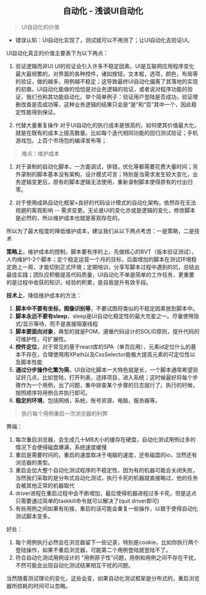 ## <center>自动化 - 浅谈UI自动化</center>

> UI自动化的价值  

* 错误认知：UI自动化实现了，测试就可以不用测了；让UI自动化去验证UI。  

UI自动化真正的价值主要表下为以下两点：

1. 验证逻辑而非UI
UI的验证会引入许多不稳定因素。UI是互联网应用程序变化最大最频繁的，对界面的各种控件，诸如按钮，文本框，选项，颜色，布局等的验证，做的越多，用例越不稳定；这导致最终UI自动化偏离了其落地的实现的初衷。UI自动化能做的恰恰是对业务逻辑的验证，或者说对程序功能的验证，我们也称其功能自动化。举个简单例子：验证用户登陆是否成功，验证增删改查是否成功等，这种业务逻辑的结果只会是“是”和“否”其中一个，因此稳定性能得到保证。

2. 代替大量重复操作
对于UI自动化的执行成本是很高的，如何使其价值最大化，就是在既有的成本上提高数量。比如每个迭代相同功能的回归测试验证；手机游戏包，上百个市场包的编译发布等；

> 难点：维护成本

1. 对于录制的自动化脚本，一方面调试，排错，优化等都需要花费大量时间；另外录制的脚本基本没有架构，设计模式可言；特别是当需求发生较大变化，业务逻辑变更后，原有的脚本逻辑无法使用，重新录制脚本使得原有的付出归零。

2. 对于使用成熟自动化框架+良好的代码设计模式的自动化架构，依然存在无法规避的客观影响 -- 需求变更。无论是UI的变化亦或是逻辑的变化，修改脚本是必然的，所以维护成本也就是客观存在的。

所以为了最大程度的降低维护成本，建议我们从以下两点考虑：一是策略，二是技术

**策略上**，维护成本的控制，脚本要有序的上，先做核心的BVT（版本验证测试），人均维护1-2个脚本；定个稳定运营一个月的目标，后面增加的脚本在测试环境稳定跑上一周，才能切到正式环境；定期培训，分享写脚本过程中遇到的坑，总结出最佳实践；团队应积极提高代码质量，UI自动化不单是简单的工作任务，更重要的是过程中收获的知识，经验的积累，是自我提升有效手段。

**技术上**，降低维护成本的方法：
1. **脚本中不要有坐标，图像识别等**，不要试图将类似的不稳定因素放到脚本中。
2. **脚本永远不要有sleep**，sleep是UI自动化稳定性的最大克星之一。尽量使用隐式/显示等待，而不是直接阻塞线程
3. **脚本要面向对象**，典型的就是POM，遵循代码设计的SOLID原则，提升代码的可维护性，可扩展性。
4. **控件定位**，对于常见的基于react库的SPA（单页应用），元素id定位什么的基本不存在，合理使用用XPath以及CssSelector能极大提高元素的可定位性以及脚本性能
5. **通过分步操作化繁为简**，UI自动化脚本一大特色就是长，一个脚本通常希望验证好几点，比如登陆，打开列表，选择项目，进入系统；这时候最好将每个步骤作为一个用例，出了问题，集中排查某个步骤的日志就行了。执行的时候，按照顺序将用例合并执行即可。
6. **稳定的环境**，包括网络，系统，账号资源，电脑，服务器等。

> 执行每个用例重启一次浏览器的利弊    

弊端：
1. 每次重启浏览器，会生成几十MB大小的缓存在硬盘，自动化测试用例过多的情况下会使得磁盘爆满，系统速度缓慢
2. 重启是需要时间的，重启的速度取决于电脑的速度，还有磁盘的io，当然还有浏览器的类型。
3. 重启会加大整个自动化测试程序的不稳定性，因为有的机器可能会关闭失败，当然我们采取的是分布式自动化测试，执行卡死的机器就直接略过，他的任务会被其他正常的机器取代
4. driver进程在重启过程中会不断增加，最后使得机器进程过多卡死，但是这点只需要通过简单的taskkill命令就可以解决了(quit driver即可)
5. 有些用例之间如果有衔接，重启的话可能会重复一些操作，以致于使得自动化测试脚本变多。  

好处：  
1. 每个用例执行必然会在浏览器留下一些记录，特别是cookie，比如你执行两个登陆操作，如果不重启浏览器，可能第二个用例登陆就登陆不了。
2. 符合自动化测试用例设计的 "用例原子性"问题，用例和用例之间不存在干扰，不然可能会出现自动化测试结果相互干扰的问题。

当然随着测试理论的变化，这些会变，如果自动化测试框架是分布式的，重启浏览器所损耗的时间可以忽略。
